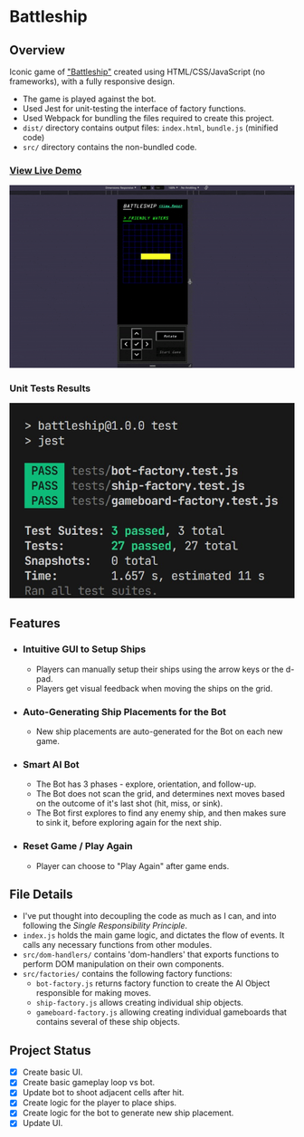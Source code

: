 # Battleship

## Overview

Iconic game of ["Battleship"](<https://en.wikipedia.org/wiki/Battleship_(game)>) created using HTML/CSS/JavaScript (no frameworks), with a fully responsive design.

- The game is played against the bot.
- Used Jest for unit-testing the interface of factory functions.
- Used Webpack for bundling the files required to create this project.
- `dist/` directory contains output files: `index.html`, `bundle.js` (minified code)
- `src/` directory contains the non-bundled code.

### [View Live Demo](https://yash-aryan.github.io/Battleship/)

<a href="https://yash-aryan.github.io/Battleship/" target="_blank" rel="noopener noreferrer">
  <img src="./screenshots/responsive.gif" alt="Gif showing responsive UI of Battleship app" width="600px">
</a>

### Unit Tests Results

<img src="./screenshots//tests.jpg" alt="Screenshot showing unit-test results" width="600px">

## Features

- ### Intuitive GUI to Setup Ships

  - Players can manually setup their ships using the arrow keys or the d-pad.
  - Players get visual feedback when moving the ships on the grid.

- ### Auto-Generating Ship Placements for the Bot

  - New ship placements are auto-generated for the Bot on each new game.

- ### Smart AI Bot

  - The Bot has 3 phases - explore, orientation, and follow-up.
  - The Bot does not scan the grid, and determines next moves based on the outcome of it's last shot (hit, miss, or sink).
  - The Bot first explores to find any enemy ship, and then makes sure to sink it, before exploring again for the next ship.

- ### Reset Game / Play Again

  - Player can choose to "Play Again" after game ends.

## File Details

- I've put thought into decoupling the code as much as I can, and into following the _Single Responsibility Principle_.
- `index.js` holds the main game logic, and dictates the flow of events. It calls any necessary functions from other modules.
- `src/dom-handlers/` contains 'dom-handlers' that exports functions to perform DOM manipulation on their own components.
- `src/factories/` contains the following factory functions:
  - `bot-factory.js` returns factory function to create the AI Object responsible for making moves.
  - `ship-factory.js` allows creating individual ship objects.
  - `gameboard-factory.js` allowing creating individual gameboards that contains several of these ship objects.

## Project Status

- [x] Create basic UI.
- [x] Create basic gameplay loop vs bot.
- [x] Update bot to shoot adjacent cells after hit.
- [x] Create logic for the player to place ships.
- [x] Create logic for the bot to generate new ship placement.
- [x] Update UI.
